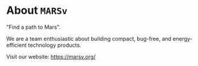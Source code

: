 # About `MARSv`
"Find a path to Mars".

We are a team enthusiastic about building compact, bug-free, and energy-efficient technology products.

Visit our website: https://marsv.org/
